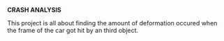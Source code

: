 **CRASH ANALYSIS**

This project is all about finding the amount of deformation occured when the frame of the car got hit by an third object.
